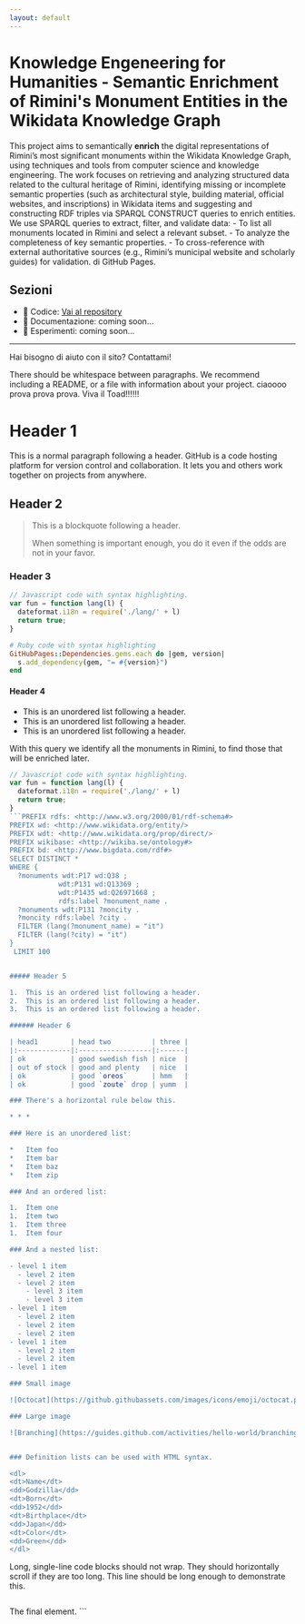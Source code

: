 ```yaml
---
layout: default
---
```


<!DOCTYPE html>
<html lang="it">
<head>
  <meta charset="UTF-8">
  <title>Benvenuti</title>
</head>
<body>
  <h1> <strong></strong>Knowledge Engeneering for Humanities - Semantic Enrichment of Rimini's Monument Entities in the Wikidata Knowledge Graph<strong></strong></h1>
  <p> This project aims to semantically <strong>enrich</strong> the digital representations of Rimini’s most significant monuments within the Wikidata Knowledge Graph, using techniques and tools from computer science and knowledge engineering.
The work focuses on retrieving and analyzing structured data related to the cultural heritage of Rimini, identifying missing or incomplete semantic properties (such as architectural style, building material, official websites, and inscriptions) in Wikidata items and suggesting and constructing RDF triples via SPARQL CONSTRUCT queries to enrich entities.
<br>
     We use SPARQL queries to extract, filter, and validate data:
- To list all monuments located in Rimini and select a relevant subset.
- To analyze the completeness of key semantic properties.
- To cross-reference with external authoritative sources (e.g., Rimini’s municipal website and scholarly guides) for validation.  di GitHub Pages.</p>

  <h2>Sezioni</h2>
  <ul>
    <li>📂 Codice: <a href="https://github.com/ginevraamazza/project-site">Vai al repository</a></li>
    <li>📄 Documentazione: coming soon...</li>
    <li>🧪 Esperimenti: coming soon...</li>
  </ul>

  <hr>
  <p>Hai bisogno di aiuto con il sito? Contattami!</p>


There should be whitespace between paragraphs. We recommend including a README, or a file with information about your project. ciaoooo
prova prova prova. Viva il Toad!!!!!!
# Header 1

This is a normal paragraph following a header. GitHub is a code hosting platform for version control and collaboration. It lets you and others work together on projects from anywhere.

## Header 2

> This is a blockquote following a header.
>
> When something is important enough, you do it even if the odds are not in your favor.

### Header 3

```js
// Javascript code with syntax highlighting.
var fun = function lang(l) {
  dateformat.i18n = require('./lang/' + l)
  return true;
}
```

```ruby
# Ruby code with syntax highlighting
GitHubPages::Dependencies.gems.each do |gem, version|
  s.add_dependency(gem, "= #{version}")
end
```

#### Header 4

*   This is an unordered list following a header.
*   This is an unordered list following a header.
*   This is an unordered list following a header.

With this query we identify all the monuments in Rimini, to find those that will be enriched later.

```js
// Javascript code with syntax highlighting.
var fun = function lang(l) {
  dateformat.i18n = require('./lang/' + l)
  return true;
}
```PREFIX rdfs: <http://www.w3.org/2000/01/rdf-schema#>
PREFIX wd: <http://www.wikidata.org/entity/>
PREFIX wdt: <http://www.wikidata.org/prop/direct/>
PREFIX wikibase: <http://wikiba.se/ontology#>
PREFIX bd: <http://www.bigdata.com/rdf#>
SELECT DISTINCT *
WHERE { 
  ?monuments wdt:P17 wd:Q38 ;
            wdt:P131 wd:Q13369 ;
            wdt:P1435 wd:Q26971668 ;
            rdfs:label ?monument_name .
  ?monuments wdt:P131 ?moncity .
  ?moncity rdfs:label ?city .
  FILTER (lang(?monument_name) = "it")
  FILTER (lang(?city) = "it")
}
 LIMIT 100


##### Header 5

1.  This is an ordered list following a header.
2.  This is an ordered list following a header.
3.  This is an ordered list following a header.

###### Header 6

| head1        | head two          | three |
|:-------------|:------------------|:------|
| ok           | good swedish fish | nice  |
| out of stock | good and plenty   | nice  |
| ok           | good `oreos`      | hmm   |
| ok           | good `zoute` drop | yumm  |

### There's a horizontal rule below this.

* * *

### Here is an unordered list:

*   Item foo
*   Item bar
*   Item baz
*   Item zip

### And an ordered list:

1.  Item one
1.  Item two
1.  Item three
1.  Item four

### And a nested list:

- level 1 item
  - level 2 item
  - level 2 item
    - level 3 item
    - level 3 item
- level 1 item
  - level 2 item
  - level 2 item
  - level 2 item
- level 1 item
  - level 2 item
  - level 2 item
- level 1 item

### Small image

![Octocat](https://github.githubassets.com/images/icons/emoji/octocat.png)

### Large image

![Branching](https://guides.github.com/activities/hello-world/branching.png)


### Definition lists can be used with HTML syntax.

<dl>
<dt>Name</dt>
<dd>Godzilla</dd>
<dt>Born</dt>
<dd>1952</dd>
<dt>Birthplace</dt>
<dd>Japan</dd>
<dt>Color</dt>
<dd>Green</dd>
</dl>

```
Long, single-line code blocks should not wrap. They should horizontally scroll if they are too long. This line should be long enough to demonstrate this.
```

```
</body>
</html>
The final element.
```
